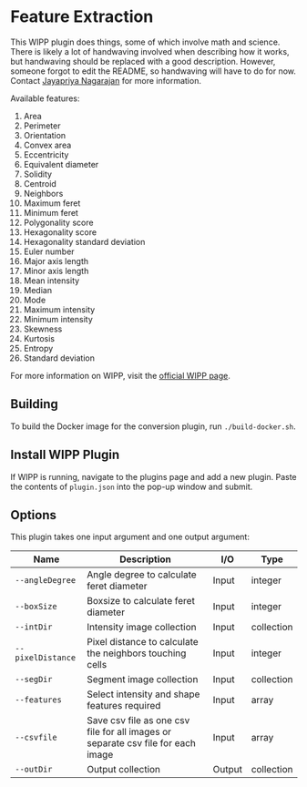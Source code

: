 # Feature Extraction

This WIPP plugin does things, some of which involve math and science. There is likely a lot of handwaving involved when describing how it works, but handwaving should be replaced with a good description. However, someone forgot to edit the README, so handwaving will have to do for now. Contact [Jayapriya Nagarajan](mailto:jayapriya.nagarajan@labshare.org) for more information.

Available features:
   1. Area
   2. Perimeter
   3. Orientation
   4. Convex area
   5. Eccentricity
   6. Equivalent diameter
   7. Solidity
   8. Centroid
   9. Neighbors
   10. Maximum feret
   11. Minimum feret
   12. Polygonality score
   13. Hexagonality score
   14. Hexagonality standard deviation
   15. Euler number
   16. Major axis length
   17. Minor axis length
   18. Mean intensity
   19. Median
   20. Mode
   21. Maximum intensity
   22. Minimum intensity
   23. Skewness
   24. Kurtosis
   25. Entropy
   26. Standard deviation

For more information on WIPP, visit the [official WIPP page](https://isg.nist.gov/deepzoomweb/software/wipp).

## Building

To build the Docker image for the conversion plugin, run
`./build-docker.sh`.

## Install WIPP Plugin

If WIPP is running, navigate to the plugins page and add a new plugin. Paste the contents of `plugin.json` into the pop-up window and submit.

## Options

This plugin takes one input argument and one output argument:

| Name            | Description             | I/O    | Type   |
|-----------------|-------------------------|--------|--------|
| `--angleDegree` | Angle degree to calculate feret diameter | Input | integer |
| `--boxSize` | Boxsize to calculate feret diameter | Input | integer |
| `--intDir` | Intensity image collection| Input | collection |
| `--pixelDistance` | Pixel distance to calculate the neighbors touching cells | Input | integer |
| `--segDir` | Segment image collection | Input | collection |
| `--features` | Select intensity and shape features required | Input | array |
| `--csvfile` | Save csv file as one csv file for all images or separate csv file for each image | Input | array |
| `--outDir` | Output collection | Output | collection |


